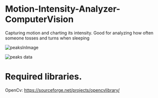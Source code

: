# Motion-Intensity-Analyzer-ComputerVision
Capturing motion and charting its intensity. Good for analyzing how often someone tosses and turns when sleeping

![peaksInImage](https://user-images.githubusercontent.com/12630130/101289975-2e4fd180-37c5-11eb-8ca0-c4b32dd2876e.JPG)

![peaks data](https://user-images.githubusercontent.com/12630130/101290023-84247980-37c5-11eb-8377-87b685a4a24c.JPG)





# Required libraries.

OpenCv: https://sourceforge.net/projects/opencvlibrary/
